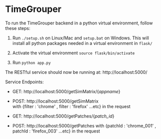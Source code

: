 # TimeGrouper
To run the TimeGrouper backend in a python virtual environment, follow these steps:

1. Run ```./setup.sh``` on Linux/Mac and ```setup.bat``` on Windows. This will install all python packages needed in a virtual environment in  ```flask/```

2. Activate the virtual environment ```source flask/bin/activate```

3. Run ```python app.py```

The RESTful service should now be running at: http://localhost:5000/

Service Endpoints:
- GET: http://localhost:5000/getSimMatrix/{_appname_}

- POST: http://localhost:5000/getSimMatrix  
with {filter : 'chrome' , filter : 'firefox' ...etc} in the request

- GET:  http://localhost:5000/getPatches/{_patch_id_}

- POST:
http://localhost:5000/getPatches
with {patchId : 'chrome_001' , patchId : 'firefox_003' ...etc} in the request

